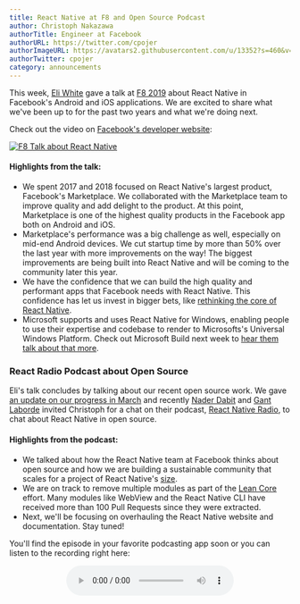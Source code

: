 ```yaml
---
title: React Native at F8 and Open Source Podcast
author: Christoph Nakazawa
authorTitle: Engineer at Facebook
authorURL: https://twitter.com/cpojer
authorImageURL: https://avatars2.githubusercontent.com/u/13352?s=460&v=4
authorTwitter: cpojer
category: announcements
---
```


This week, [Eli White](https://twitter.com/Eli_White) gave a talk at [F8 2019](https://developers.facebook.com/videos/2019/mobile-innovation-with-react-native-componentkit-and-litho/) about React Native in Facebook's Android and iOS applications. We are excited to share what we've been up to for the past two years and what we're doing next.

Check out the video on [Facebook's developer website](https://developers.facebook.com/videos/2019/mobile-innovation-with-react-native-componentkit-and-litho/):

<a href="https://developers.facebook.com/videos/2019/mobile-innovation-with-react-native-componentkit-and-litho/">
  <img src="/react-native/blog/assets/eli-at-f8.png" alt="F8 Talk about React Native" />
</a>

#### Highlights from the talk:

- We spent 2017 and 2018 focused on React Native's largest product, Facebook's Marketplace. We collaborated with the Marketplace team to improve quality and add delight to the product. At this point, Marketplace is one of the highest quality products in the Facebook app both on Android and iOS.
- Marketplace's performance was a big challenge as well, especially on mid-end Android devices. We cut startup time by more than 50% over the last year with more improvements on the way! The biggest improvements are being built into React Native and will be coming to the community later this year.
- We have the confidence that we can build the high quality and performant apps that Facebook needs with React Native. This confidence has let us invest in bigger bets, like [rethinking the core of React Native](https://www.youtube.com/watch?v=UcqRXTriUVI&app=desktop).
- Microsoft supports and uses React Native for Windows, enabling people to use their expertise and codebase to render to Microsofts's Universal Windows Platform. Check out Microsoft Build next week to [hear them talk about that more](https://mybuild.techcommunity.microsoft.com/sessions/77321).

### React Radio Podcast about Open Source

Eli's talk concludes by talking about our recent open source work. We gave [an update on our progress in March](/react-native/blog/2019/03/01/react-native-open-source-update) and recently [Nader Dabit](https://twitter.com/dabit3) and [Gant Laborde](https://twitter.com/GantLaborde) invited Christoph for a chat on their podcast, [React Native Radio](https://devchat.tv/react-native-radio/react-native-open-source-the-react-native-community-feat-christoph-nakazawa/), to chat about React Native in open source.

#### Highlights from the podcast:

- We talked about how the React Native team at Facebook thinks about open source and how we are building a sustainable community that scales for a project of React Native's [size](https://octoverse.github.com/projects#repositories).
- We are on track to remove multiple modules as part of the [Lean Core](https://github.com/facebook/react-native/issues/23313) effort. Many modules like WebView and the React Native CLI have received more than 100 Pull Requests since they were extracted.
- Next, we'll be focusing on overhauling the React Native website and documentation. Stay tuned!

You'll find the episode in your favorite podcasting app soon or you can listen to the recording right here:

<audio
  controls
  style="display: block; margin: 0 auto;"
  src="https://media.devchat.tv/reactnativeradio/React_Native_Radio_Episode_121.mp3"> Audio is unsupported in this browser. </audio>
